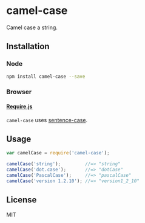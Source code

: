 # camel-case

Camel case a string.

## Installation

### Node

```bash
npm install camel-case --save
```

### Browser
#### [Require.js](http://requirejs.org/docs/start.html)

`camel-case` uses [sentence-case](https://github.com/blakeembrey/sentence-case).

## Usage

```javascript
var camelCase = require('camel-case');

camelCase('string');         //=> "string"
camelCase('dot.case');       //=> "dotCase"
camelCase('PascalCase');     //=> "pascalCase"
camelCase('version 1.2.10'); //=> "version1_2_10"
```

## License

MIT
